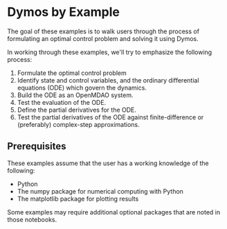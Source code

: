 # Dymos by Example

The goal of these examples is to walk users through the process of formulating an optimal control problem and solving it using Dymos.

In working through these examples, we'll try to emphasize the following process:

1.  Formulate the optimal control problem
2.  Identify state and control variables, and the ordinary differential equations (ODE) which govern the dynamics.
3.  Build the ODE as an OpenMDAO system.
4.  Test the evaluation of the ODE.
5.  Define the partial derivatives for the ODE.
6.  Test the partial derivatives of the ODE against finite-difference or (preferably) complex-step approximations.


## Prerequisites

These examples assume that the user has a working knowledge of the following:

-   Python
-   The numpy package for numerical computing with Python
-   The matplotlib package for plotting results

Some examples may require additional optional packages that are noted in those notebooks.
